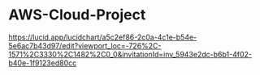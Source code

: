 # AWS-Cloud-Project
https://lucid.app/lucidchart/a5c2ef86-2c0a-4c1e-b54e-5e6ac7b43d97/edit?viewport_loc=-726%2C-1571%2C3330%2C1482%2C0_0&invitationId=inv_5943e2dc-b6b1-4f02-b40e-1f9123ed80cc
